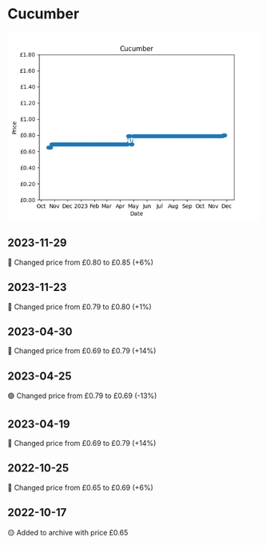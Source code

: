 # Cucumber
![](charts/product-240875011.png)
## 2023-11-29
🔴 Changed price from £0.80 to £0.85 (+6%)
## 2023-11-23
🔴 Changed price from £0.79 to £0.80 (+1%)
## 2023-04-30
🔴 Changed price from £0.69 to £0.79 (+14%)
## 2023-04-25
🟢 Changed price from £0.79 to £0.69 (-13%)
## 2023-04-19
🔴 Changed price from £0.69 to £0.79 (+14%)
## 2022-10-25
🔴 Changed price from £0.65 to £0.69 (+6%)
## 2022-10-17
🟡 Added to archive with price £0.65